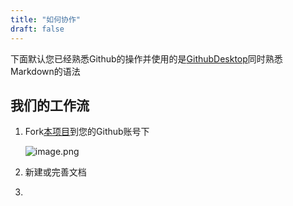 ```yaml
---
title: "如何协作"
draft: false
---
```


下面默认您已经熟悉Github的操作并使用的是[GithubDesktop](https://desktop.github.com/)同时熟悉Markdown的语法

## 我们的工作流

1. Fork[本项目](https://github.com/surviveInHDU/SurviveInHDU.github.io)到您的Github账号下

   ![image.png](https://i.loli.net/2021/01/25/zWPy8f42dmGTXQK.png)

2. 新建或完善文档

3. 

